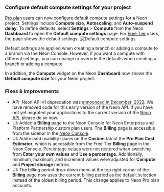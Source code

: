 ### Configure default compute settings for your project

[Pro plan](/docs/introduction/pro-plan) users can now configure default compute settings for a Neon project. Settings include **Compute size**, **Autoscaling**, and **Auto-suspend delay**. To define defaults, select **Settings** > **Compute** from the Neon **Dashboard** to open the **Default compute settings** page. For [Free Tier](/docs/introduction/free-tier) users, the page shows the default settings.
![Default compute settings](/docs/relnotes/default_compute_settings.png)

Default settings are applied when creating a branch or adding a compute to a branch via the Neon Console. However, if you want a compute with different settings, you can change or override the defaults when creating a branch or adding a compute.

In addition, the **Compute** widget on the Neon **Dashboard** now shows the **Default compute size** for your Neon project.

### Fixes & improvements

- API: Neon API v1 deprecation was [announced in December, 2022](/docs/changelog/2022-12-28-console). We have removed code for this early version of the Neon API. If you have not yet migrated your applications to the current version of the [Neon API](https://api-docs.neon.tech/reference/getting-started-with-neon-api), please do so now.
- UI: Added a **Billing** page to the Neon Console for Neon Enterprise and Platform Partnership custom plan users. The **Billing** page is accessible from the sidebar in the [Neon Console](https://console.neon.tech/app/projects).
- UI: Addressed usability issues on the **Custom** tab of the **Pro Plan Cost Estimator**, which is accessible from the Free Tier **Billing** page in the Neon Console. Percentage values were not restored when switching from **Enter your own values** and **Use a percentage**. Additionally, minimum, maximum, and increment values were adjusted for **Compute** and **Project storage** metrics.
- UI: The billing period drop-down menu at the top right corner of the **Billing** page now uses the current billing period as the default selection instead of the oldest billing period. This change applies to Neon Pro plan accounts.
